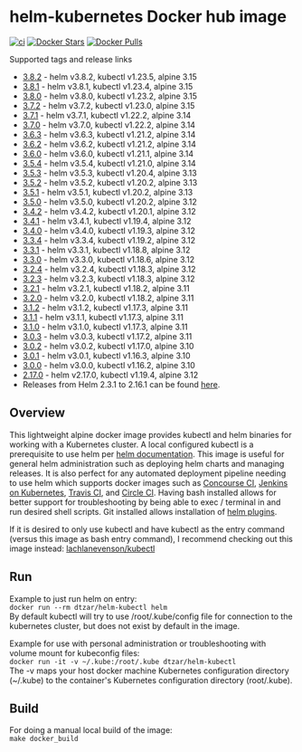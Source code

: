 # helm-kubernetes Docker hub image

[![ci](https://github.com/dtzar/helm-kubectl/actions/workflows/image-build-push.yaml/badge.svg)](https://github.com/dtzar/helm-kubectl/actions/workflows/image-build-push.yaml)
[![Docker Stars](https://img.shields.io/docker/stars/dtzar/helm-kubectl.svg?style=flat)](https://hub.docker.com/r/dtzar/helm-kubectl/)
[![Docker Pulls](https://img.shields.io/docker/pulls/dtzar/helm-kubectl.svg?style=flat)](https://hub.docker.com/r/dtzar/helm-kubectl/)

Supported tags and release links

* [3.8.2](https://github.com/dtzar/helm-kubectl/releases/tag/3.8.2) - helm v3.8.2, kubectl v1.23.5, alpine 3.15
* [3.8.1](https://github.com/dtzar/helm-kubectl/releases/tag/3.8.1) - helm v3.8.1, kubectl v1.23.4, alpine 3.15
* [3.8.0](https://github.com/dtzar/helm-kubectl/releases/tag/3.8.0) - helm v3.8.0, kubectl v1.23.2, alpine 3.15
* [3.7.2](https://github.com/dtzar/helm-kubectl/releases/tag/3.7.2) - helm v3.7.2, kubectl v1.23.0, alpine 3.15
* [3.7.1](https://github.com/dtzar/helm-kubectl/releases/tag/3.7.1) - helm v3.7.1, kubectl v1.22.2, alpine 3.14
* [3.7.0](https://github.com/dtzar/helm-kubectl/releases/tag/3.7.0) - helm v3.7.0, kubectl v1.22.2, alpine 3.14
* [3.6.3](https://github.com/dtzar/helm-kubectl/releases/tag/3.6.3) - helm v3.6.3, kubectl v1.21.2, alpine 3.14
* [3.6.2](https://github.com/dtzar/helm-kubectl/releases/tag/3.6.2) - helm v3.6.2, kubectl v1.21.2, alpine 3.14
* [3.6.0](https://github.com/dtzar/helm-kubectl/releases/tag/3.6.0) - helm v3.6.0, kubectl v1.21.1, alpine 3.14
* [3.5.4](https://github.com/dtzar/helm-kubectl/releases/tag/3.5.4) - helm v3.5.4, kubectl v1.21.0, alpine 3.14
* [3.5.3](https://github.com/dtzar/helm-kubectl/releases/tag/3.5.3) - helm v3.5.3, kubectl v1.20.4, alpine 3.13
* [3.5.2](https://github.com/dtzar/helm-kubectl/releases/tag/3.5.2) - helm v3.5.2, kubectl v1.20.2, alpine 3.13
* [3.5.1](https://github.com/dtzar/helm-kubectl/releases/tag/3.5.1) - helm v3.5.1, kubectl v1.20.2, alpine 3.13
* [3.5.0](https://github.com/dtzar/helm-kubectl/releases/tag/3.5.0) - helm v3.5.0, kubectl v1.20.2, alpine 3.12
* [3.4.2](https://github.com/dtzar/helm-kubectl/releases/tag/3.4.2) - helm v3.4.2, kubectl v1.20.1, alpine 3.12
* [3.4.1](https://github.com/dtzar/helm-kubectl/releases/tag/3.4.1) - helm v3.4.1, kubectl v1.19.4, alpine 3.12
* [3.4.0](https://github.com/dtzar/helm-kubectl/releases/tag/3.4.0) - helm v3.4.0, kubectl v1.19.3, alpine 3.12
* [3.3.4](https://github.com/dtzar/helm-kubectl/releases/tag/3.3.4) - helm v3.3.4, kubectl v1.19.2, alpine 3.12
* [3.3.1](https://github.com/dtzar/helm-kubectl/releases/tag/3.3.1) - helm v3.3.1, kubectl v1.18.8, alpine 3.12
* [3.3.0](https://github.com/dtzar/helm-kubectl/releases/tag/3.3.0) - helm v3.3.0, kubectl v1.18.6, alpine 3.12
* [3.2.4](https://github.com/dtzar/helm-kubectl/releases/tag/3.2.4) - helm v3.2.4, kubectl v1.18.3, alpine 3.12
* [3.2.3](https://github.com/dtzar/helm-kubectl/releases/tag/3.2.3) - helm v3.2.3, kubectl v1.18.3, alpine 3.12
* [3.2.1](https://github.com/dtzar/helm-kubectl/releases/tag/3.2.1) - helm v3.2.1, kubectl v1.18.2, alpine 3.11
* [3.2.0](https://github.com/dtzar/helm-kubectl/releases/tag/3.2.0) - helm v3.2.0, kubectl v1.18.2, alpine 3.11
* [3.1.2](https://github.com/dtzar/helm-kubectl/releases/tag/3.1.2) - helm v3.1.2, kubectl v1.17.3, alpine 3.11
* [3.1.1](https://github.com/dtzar/helm-kubectl/releases/tag/3.1.1) - helm v3.1.1, kubectl v1.17.3, alpine 3.11
* [3.1.0](https://github.com/dtzar/helm-kubectl/releases/tag/3.1.0) - helm v3.1.0, kubectl v1.17.3, alpine 3.11
* [3.0.3](https://github.com/dtzar/helm-kubectl/releases/tag/3.0.3) - helm v3.0.3, kubectl v1.17.2, alpine 3.11
* [3.0.2](https://github.com/dtzar/helm-kubectl/releases/tag/3.0.2) - helm v3.0.2, kubectl v1.17.0, alpine 3.10
* [3.0.1](https://github.com/dtzar/helm-kubectl/releases/tag/3.0.1) - helm v3.0.1, kubectl v1.16.3, alpine 3.10
* [3.0.0](https://github.com/dtzar/helm-kubectl/releases/tag/3.0.0) - helm v3.0.0, kubectl v1.16.2, alpine 3.10
* [2.17.0](https://github.com/dtzar/helm-kubectl/releases/tag/2.17.0) - helm v2.17.0, kubectl v1.19.4, alpine 3.12
* Releases from Helm 2.3.1 to 2.16.1 can be found [here](https://hub.docker.com/r/dtzar/helm-kubectl/tags).

## Overview

This lightweight alpine docker image provides kubectl and helm binaries for working with a Kubernetes cluster. A local configured kubectl is a prerequisite to use helm per [helm documentation](https://github.com/kubernetes/helm/blob/master/docs/quickstart.md). This image is useful for general helm administration such as deploying helm charts and managing releases. It is also perfect for any automated deployment pipeline needing to use helm which supports docker images such as [Concourse CI](https://concourse.ci), [Jenkins on Kubernetes](https://kubeapps.com/charts/stable/jenkins), [Travis CI](https://docs.travis-ci.com/user/docker/), and [Circle CI](https://circleci.com/integrations/docker/). Having bash installed allows for better support for troubleshooting by being able to exec / terminal in and run desired shell scripts. Git installed allows installation of [helm plugins](https://github.com/kubernetes/helm/blob/master/docs/plugins.md).

If it is desired to only use kubectl and have kubectl as the entry command (versus this image as bash entry command), I recommend checking out this image instead:
[lachlanevenson/kubectl](https://hub.docker.com/r/lachlanevenson/k8s-kubectl/)

## Run

Example to just run helm on entry:  
`docker run --rm dtzar/helm-kubectl helm`  
By default kubectl will try to use /root/.kube/config file for connection to the kubernetes cluster, but does not exist by default in the image.

Example for use with personal administration or troubleshooting with volume mount for kubeconfig files:  
`docker run -it -v ~/.kube:/root/.kube dtzar/helm-kubectl`  
The -v maps your host docker machine Kubernetes configuration directory (~/.kube) to the container's Kubernetes configuration directory (root/.kube).

## Build

For doing a manual local build of the image:  
`make docker_build`
